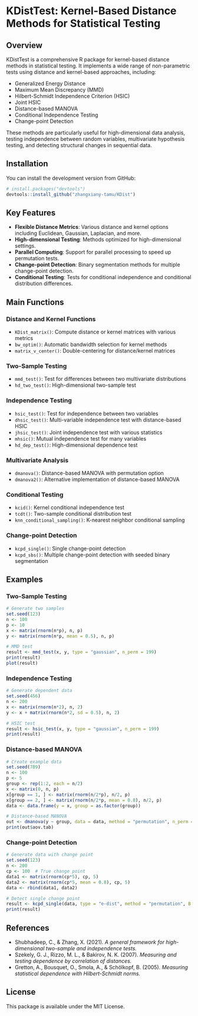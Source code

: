 # KDistTest: Kernel-Based Distance Methods for Statistical Testing

## Overview

KDistTest is a comprehensive R package for kernel-based distance methods in statistical testing. It implements a wide range of non-parametric tests using distance and kernel-based approaches, including:

- Generalized Energy Distance
- Maximum Mean Discrepancy (MMD)
- Hilbert-Schmidt Independence Criterion (HSIC)
- Joint HSIC
- Distance-based MANOVA
- Conditional Independence Testing
- Change-point Detection

These methods are particularly useful for high-dimensional data analysis, testing independence between random variables, multivariate hypothesis testing, and detecting structural changes in sequential data.

## Installation

You can install the development version from GitHub:

```r
# install.packages("devtools")
devtools::install_github("zhangxiany-tamu/KDist")
```

## Key Features

- **Flexible Distance Metrics**: Various distance and kernel options including Euclidean, Gaussian, Laplacian, and more.
- **High-dimensional Testing**: Methods optimized for high-dimensional settings.
- **Parallel Computing**: Support for parallel processing to speed up permutation tests.
- **Change-point Detection**: Binary segmentation methods for multiple change-point detection.
- **Conditional Testing**: Tests for conditional independence and conditional distribution differences.

## Main Functions

### Distance and Kernel Functions

- `KDist_matrix()`: Compute distance or kernel matrices with various metrics
- `bw_optim()`: Automatic bandwidth selection for kernel methods
- `matrix_v_center()`: Double-centering for distance/kernel matrices

### Two-Sample Testing

- `mmd_test()`: Test for differences between two multivariate distributions
- `hd_two_test()`: High-dimensional two-sample test

### Independence Testing

- `hsic_test()`: Test for independence between two variables
- `dhsic_test()`: Multi-variable independence test with distance-based HSIC
- `jhsic_test()`: Joint independence test with various statistics
- `mhsic()`: Mutual independence test for many variables
- `hd_dep_test()`: High-dimensional dependence test

### Multivariate Analysis

- `dmanova()`: Distance-based MANOVA with permutation option
- `dmanova2()`: Alternative implementation of distance-based MANOVA

### Conditional Testing

- `kcid()`: Kernel conditional independence test
- `tcdt()`: Two-sample conditional distribution test
- `knn_conditional_sampling()`: K-nearest neighbor conditional sampling

### Change-point Detection

- `kcpd_single()`: Single change-point detection
- `kcpd_sbs()`: Multiple change-point detection with seeded binary segmentation

## Examples

### Two-Sample Testing

```r
# Generate two samples
set.seed(123)
n <- 100
p <- 10
x <- matrix(rnorm(n*p), n, p)
y <- matrix(rnorm(n*p, mean = 0.5), n, p)

# MMD test
result <- mmd_test(x, y, type = "gaussian", n_perm = 199)
print(result)
plot(result)
```

### Independence Testing

```r
# Generate dependent data
set.seed(456)
n <- 200
x <- matrix(rnorm(n*2), n, 2)
y <- x + matrix(rnorm(n*2, sd = 0.5), n, 2)

# HSIC test
result <- hsic_test(x, y, type = "gaussian", n_perm = 199)
print(result)
```

### Distance-based MANOVA

```r
# Create example data
set.seed(789)
n <- 100
p <- 5
group <- rep(1:2, each = n/2)
x <- matrix(0, n, p)
x[group == 1, ] <- matrix(rnorm(n/2*p), n/2, p)
x[group == 2, ] <- matrix(rnorm(n/2*p, mean = 0.8), n/2, p)
data <- data.frame(y = x, group = as.factor(group))

# Distance-based MANOVA
out <- dmanova(y ~ group, data = data, method = "permutation", n_perm = 99)
print(out$aov.tab)
```

### Change-point Detection

```r
# Generate data with change point
set.seed(123)
n <- 200
cp <- 100  # True change point
data1 <- matrix(rnorm(cp*5), cp, 5)
data2 <- matrix(rnorm(cp*5, mean = 0.8), cp, 5) 
data <- rbind(data1, data2)

# Detect single change point
result <- kcpd_single(data, type = "e-dist", method = "permutation", B = 99)
print(result)
```

## References

- Shubhadeep, C., & Zhang, X. (2021). *A general framework for high-dimensional two-sample and independence tests.*
- Szekely, G. J., Rizzo, M. L., & Bakirov, N. K. (2007). *Measuring and testing dependence by correlation of distances.*
- Gretton, A., Bousquet, O., Smola, A., & Schölkopf, B. (2005). *Measuring statistical dependence with Hilbert-Schmidt norms.*

## License

This package is available under the MIT License.
